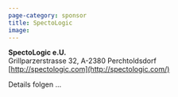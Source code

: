 ```yaml
---
page-category: sponsor
title: SpectoLogic
image: 
---
```


**SpectoLogic e.U.**<br/>
Grillparzerstrasse 32, A-2380 Perchtoldsdorf<br/>
[http://spectologic.com](http://spectologic.com/)

Details folgen ...